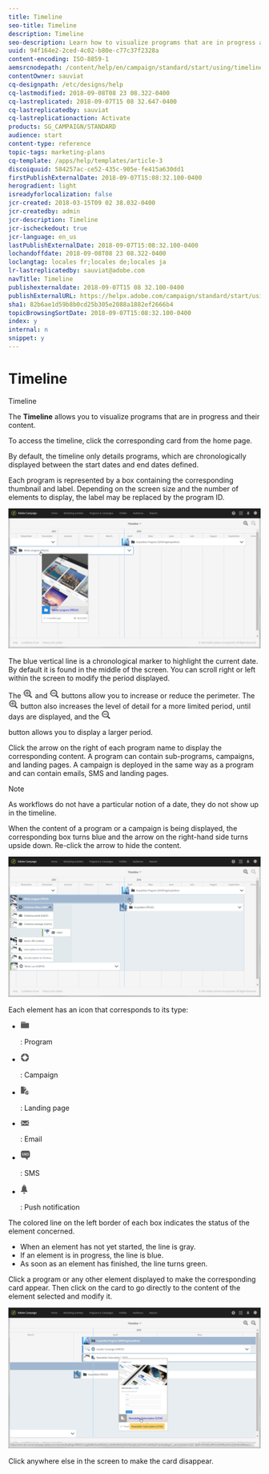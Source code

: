 ```yaml
---
title: Timeline
seo-title: Timeline
description: Timeline
seo-description: Learn how to visualize programs that are in progress and their content using the Adobe Campaign Standard interface.
uuid: 94f164e2-2ced-4c02-b80e-c77c37f2328a
content-encoding: ISO-8859-1
aemsrcnodepath: /content/help/en/campaign/standard/start/using/timeline
contentOwner: sauviat
cq-designpath: /etc/designs/help
cq-lastmodified: 2018-09-08T08 23 08.322-0400
cq-lastreplicated: 2018-09-07T15 08 32.647-0400
cq-lastreplicatedby: sauviat
cq-lastreplicationaction: Activate
products: SG_CAMPAIGN/STANDARD
audience: start
content-type: reference
topic-tags: marketing-plans
cq-template: /apps/help/templates/article-3
discoiquuid: 584257ac-ce52-435c-905e-fe415a630dd1
firstPublishExternalDate: 2018-09-07T15:08:32.100-0400
herogradient: light
isreadyforlocalization: false
jcr-created: 2018-03-15T09 02 38.032-0400
jcr-createdby: admin
jcr-description: Timeline
jcr-ischeckedout: true
jcr-language: en_us
lastPublishExternalDate: 2018-09-07T15:08:32.100-0400
lochandoffdate: 2018-09-08T08 23 08.322-0400
loclangtag: locales fr;locales de;locales ja
lr-lastreplicatedby: sauviat@adobe.com
navTitle: Timeline
publishexternaldate: 2018-09-07T15 08 32.100-0400
publishExternalURL: https://helpx.adobe.com/campaign/standard/start/using/timeline.html
sha1: 82b6ae1d59b8b0cd25b305e2088a1882ef2666b4
topicBrowsingSortDate: 2018-09-07T15:08:32.100-0400
index: y
internal: n
snippet: y
---
```


# Timeline

Timeline

The **Timeline** allows you to visualize programs that are in progress and their content.

To access the timeline, click the corresponding card from the home page.

By default, the timeline only details programs, which are chronologically displayed between the start dates and end dates defined.

Each program is represented by a box containing the corresponding thumbnail and label. Depending on the screen size and the number of elements to display, the label may be replaced by the program ID.

![](assets/timeline_1.png)

The blue vertical line is a chronological marker to highlight the current date. By default it is found in the middle of the screen. You can scroll right or left within the screen to modify the period displayed.

The  ![](assets/timeline_zoom_in.png) and  ![](assets/timeline_zoom_out.png) buttons allow you to increase or reduce the perimeter. The  ![](assets/timeline_zoom_in.png) button also increases the level of detail for a more limited period, until days are displayed, and the  ![](assets/timeline_zoom_out.png)

button allows you to display a larger period.

Click the arrow on the right of each program name to display the corresponding content. A program can contain sub-programs, campaigns, and landing pages. A campaign is deployed in the same way as a program and can contain emails, SMS and landing pages.

>[!NOTE]
>
>As workflows do not have a particular notion of a date, they do not show up in the timeline.

When the content of a program or a campaign is being displayed, the corresponding box turns blue and the arrow on the right-hand side turns upside down. Re-click the arrow to hide the content.

![](assets/timeline_2.png)

Each element has an icon that corresponds to its type:

* ![](assets/timeline_program_icon.png)

  : Program
* ![](assets/timeline_campaign_icon.png)

  : Campaign
* ![](assets/timeline_LP_icon.png)

  : Landing page
* ![](assets/timeline_email_icon.png)

  : Email
* ![](assets/timeline_sms_icon.png)

  : SMS
* ![](assets/timeline_push_icon.png)

  : Push notification

The colored line on the left border of each box indicates the status of the element concerned.

* When an element has not yet started, the line is gray.
* If an element is in progress, the line is blue.
* As soon as an element has finished, the line turns green.

Click a program or any other element displayed to make the corresponding card appear. Then click on the card to go directly to the content of the element selected and modify it.

![](assets/timeline_3.png)

Click anywhere else in the screen to make the card disappear.
